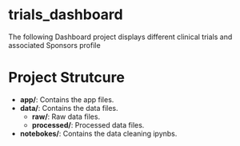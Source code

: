 # trials_dashboard
The following Dashboard project displays different clinical trials and associated Sponsors profile

# Project Strutcure
- **app/**: Contains the app files.
- **data/**: Contains the data files.
  - **raw/**: Raw data files.
  - **processed/**: Processed data files.
- **notebokes/**: Contains the data cleaning ipynbs.
